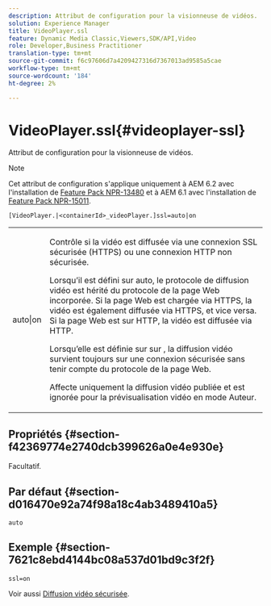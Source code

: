 ```yaml
---
description: Attribut de configuration pour la visionneuse de vidéos.
solution: Experience Manager
title: VideoPlayer.ssl
feature: Dynamic Media Classic,Viewers,SDK/API,Video
role: Developer,Business Practitioner
translation-type: tm+mt
source-git-commit: f6c97606d7a4209427316d7367013ad9585a5cae
workflow-type: tm+mt
source-wordcount: '184'
ht-degree: 2%

---
```



# VideoPlayer.ssl{#videoplayer-ssl}

Attribut de configuration pour la visionneuse de vidéos.

>[!NOTE]
>
>Cet attribut de configuration s&#39;applique uniquement à AEM 6.2 avec l&#39;installation de [Feature Pack NPR-13480](https://www.adobeaemcloud.com/content/marketplace/marketplaceProxy.html?packagePath=/content/companies/public/adobe/packages/cq620/featurepack/cq-6.2.0-featurepack-13480) et à AEM 6.1 avec l&#39;installation de [Feature Pack NPR-15011](https://www.adobeaemcloud.com/content/marketplace/marketplaceProxy.html?packagePath=/content/companies/public/adobe/packages/cq610/featurepack/cq-6.1.0-featurepack-15011).

`[VideoPlayer.|<containerId>_videoPlayer.]ssl=auto|on`

<table id="table_C616483932C2482CA9794DDD7313FD7C"> 
 <tbody> 
  <tr> 
   <td colname="col1"> <p> <span class="codeph"> auto|on</span> </p> </td> 
   <td colname="col2"> <p> Contrôle si la vidéo est diffusée via une connexion SSL sécurisée (HTTPS) ou une connexion HTTP non sécurisée. </p> <p>Lorsqu’il est défini sur <span class="codeph"> auto</span>, le protocole de diffusion vidéo est hérité du protocole de la page Web incorporée. Si la page Web est chargée via HTTPS, la vidéo est également diffusée via HTTPS, et vice versa. Si la page Web est sur HTTP, la vidéo est diffusée via HTTP. </p> <p>Lorsqu’elle est définie sur <span class="codeph"> sur </span>, la diffusion vidéo survient toujours sur une connexion sécurisée sans tenir compte du protocole de la page Web. </p> <p>Affecte uniquement la diffusion vidéo publiée et est ignorée pour la prévisualisation vidéo en mode Auteur. </p> </td> 
  </tr> 
 </tbody> 
</table>

## Propriétés {#section-f42369774e2740dcb399626a0e4e930e}

Facultatif.

## Par défaut {#section-d016470e92a74f98a18c4ab3489410a5}

`auto`

## Exemple {#section-7621c8ebd4144bc08a537d01bd9c3f2f}

```
ssl=on
```

<!--<a id="section_5943AC73316749C68761FF7F74DA7547"></a>-->

Voir aussi [Diffusion vidéo sécurisée](../../../c-html5-s7-aem-asset-viewers/c-html5-video-reference/c-html5-video-viewer-20-securevideodelivery.md#concept-cf9d1346a07d4429b0c6c32c9cac50ff).
